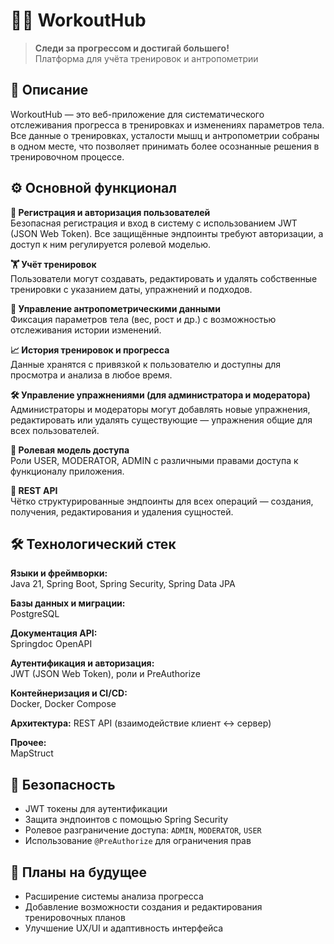 # 🏋️‍♂️ WorkoutHub

> **Следи за прогрессом и достигай большего!**  
> Платформа для учёта тренировок и антропометрии

## 📌 Описание

WorkoutHub — это веб-приложение для систематического отслеживания прогресса в тренировках и изменениях параметров тела. Все данные о тренировках, усталости мышц и антропометрии собраны в одном месте, что позволяет принимать более осознанные решения в тренировочном процессе.

## ⚙️ Основной функционал

**🔐 Регистрация и авторизация пользователей**  
Безопасная регистрация и вход в систему с использованием JWT (JSON Web Token). Все защищённые эндпоинты требуют авторизации, а доступ к ним регулируется ролевой моделью.

**🏋️ Учёт тренировок**  
Пользователи могут создавать, редактировать и удалять собственные тренировки с указанием даты, упражнений и подходов.

**🧍 Управление антропометрическими данными**  
Фиксация параметров тела (вес, рост и др.) с возможностью отслеживания истории изменений.

**📈 История тренировок и прогресса**  
Данные хранятся с привязкой к пользователю и доступны для просмотра и анализа в любое время.

**🛠️ Управление упражнениями (для администратора и модератора)**  
Администраторы и модераторы могут добавлять новые упражнения, редактировать или удалять существующие — упражнения общие для всех пользователей.

**🔐 Ролевая модель доступа**  
Роли USER, MODERATOR, ADMIN с различными правами доступа к функционалу приложения.

**📂 REST API**  
Чётко структурированные эндпоинты для всех операций — создания, получения, редактирования и удаления сущностей.

## 🛠️ Технологический стек

**Языки и фреймворки:**  
Java 21, Spring Boot, Spring Security, Spring Data JPA

**Базы данных и миграции:**  
PostgreSQL

**Документация API:**  
Springdoc OpenAPI

**Аутентификация и авторизация:**  
JWT (JSON Web Token), роли и PreAuthorize

**Контейнеризация и CI/CD:**  
Docker, Docker Compose

**Архитектура:**
REST API (взаимодействие клиент ↔ сервер)

**Прочее:**  
MapStruct

## 🔐 Безопасность

- JWT токены для аутентификации
- Защита эндпоинтов с помощью Spring Security
- Ролевое разграничение доступа: `ADMIN`, `MODERATOR`, `USER`
- Использование `@PreAuthorize` для ограничения прав

## 🚀 Планы на будущее

- Расширение системы анализа прогресса
- Добавление возможности создания и редактирования тренировочных планов 
- Улучшение UX/UI и адаптивность интерфейса
